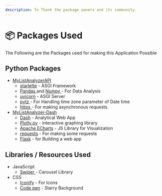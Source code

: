 ```yaml
---
description: To Thank the package owners and its community.
---
```


# 📦 Packages Used

The Following are the Packages used for making this Application Possible

## Python Packages

* [MyListAnalyzerAPI](https://github.com/RahulARanger/MyListAnalyzerAPI)
  * [starlette](https://www.starlette.io/) - ASGI Framework
  * [Pandas ](https://pandas.pydata.org/)and [Numpy ](https://numpy.org/)- For Data Analysis
  * [uvicorn](https://www.uvicorn.org/) - ASGI Server
  * [pytz ](https://pythonhosted.org/pytz/)- For Handling time zone parameter of Date time
  * [httpx ](https://www.python-httpx.org/)- For making asynchronous requests.
* [MyListAnalyzer-Dash](https://github.com/RahulARanger/MyListAnalyzerDash)
  * [Dash](https://github.com/plotly/dash) - Analytical Web App
  * [Plotly.py](https://plotly.com/python/) - interactive graphing library
  * [Apache ECharts](https://echarts.apache.org/en/index.html) - JS Library for Visualization
  * [requests](https://github.com/psf/requests) - For making some requests
  * [Flask](https://github.com/pallets/flask) - for Building a web app

## Libraries / Resources Used

* JavaScript
  * [Swiper ](https://swiperjs.com/)- Carousel Library
* CSS
  * [Iconify](https://iconify.design/) - For Icons
  * [Code pen](https://codepen.io/sarazond/pen/LYGbwj) - Starry Background

